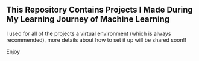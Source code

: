 ## This Repository Contains Projects I Made During My Learning Journey of Machine Learning

I used for all of the projects a virtual environment (which is always recommended), more details about how to set it up will be shared soon!!

Enjoy
